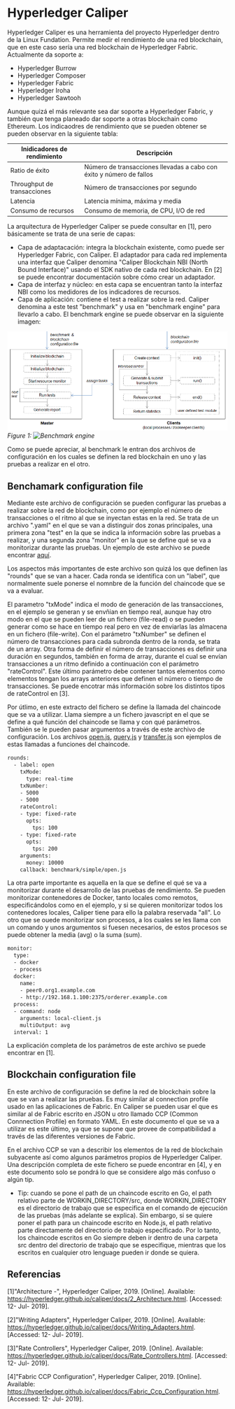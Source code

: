 # Hyperledger Caliper

Hyperledger Caliper es una herramienta del proyecto Hyperledger dentro de la Linux Fundation. Permite medir el rendimiento de una red blockchain, que en este caso sería una red blockchain de Hyperledger Fabric. Actualmente da soporte a:

* Hyperledger Burrow
* Hyperledger Composer
* Hyperledger Fabric
* Hyperledger Iroha
* Hyperledger Sawtooh

Aunque quizá el más relevante sea dar soporte a Hyperledger Fabric, y también que tenga planeado dar soporte a otras blockchain como Ethereum. Los indicaodres de rendimiento que se pueden obtener se pueden observar en la siguiente tabla:

| Inidicadores de rendimiento |  Descripción                                                         |
|-----------------------------|----------------------------------------------------------------------|
| Ratio de éxito              | Número de transacciones llevadas a cabo con éxito y número de fallos |
| Throughput de transacciones | Número de transacciones por segundo                                  |
| Latencia                    | Latencia mínima, máxima y media                                      |
| Consumo de recursos         | Consumo de memoria, de CPU, I/O de red                               |

La arquitectura de Hyperledger Caliper se puede consultar en [1], pero básicamente se trata de una serie de capas:

* Capa de adaptacación: integra la blockchain existente, como puede ser Hyperledger Fabric, con Caliper. El adaptador para cada red implementa una interfaz que Caliper denomina "Caliper Blockchain NBI (North Bound Interface)" usando el SDK nativo de cada red blockchain. En [2] se puede encontrar documentación sobre cómo crear un adaptador.
* Capa de interfaz y núcleo: en esta capa se encuentran tanto la interfaz NBI como los medidores de los indicadores de recursos. 
* Capa de aplicación: contiene el test a realizar sobre la red. Caliper denomina a este test "benchmark" y usa en "benchmark engine" para llevarlo a cabo. El benchmark engine se puede observar en la siguiente imagen:

![Benchmark engine](/images/test-framework.png)
*Figure 1: ![Benchmark engine](url)*

Como se puede apreciar, al benchmark le entran dos archivos de configuración en los cuales se definen la red blockchain en uno y las pruebas a realizar en el otro.

## Benchamark configuration file

Mediante este archivo de configuración se pueden configurar las pruebas a realizar sobre la red de blockchain, como por ejemplo el número de transacciones o el ritmo al que se inyectan estas en la red. Se trata de un archivo ".yaml" en el que se van a distinguir dos zonas principales, una primera zona "test" en la que se indica la información sobre las pruebas a realizar, y una segunda zona "monitor" en la que se define qué se va a monitorizar durante las pruebas. Un ejemplo de este archivo se puede encontrar [aquí](/benchmark/config.yaml).

Los aspectos más importantes de este archivo son quizá los que definen las "rounds" que se van a hacer. Cada ronda se identifica con un "label", que normalmente suele ponerse el nomnbre de la función del chaincode que se va a evaluar. 

El parametro "txMode" indica el modo de generación de las transacciones, en el ejemplo se generan y se envñian en tiempo real, aunque hay otro modo en el que se pueden leer de un fichero (file-read) o se pueden generar como se hace en tiempo real pero en vez de enviarlas las almacena en un fichero (file-write). Con el parámetro "txNumber" se definen el número de transacciones para cada subronda dentro de la ronda, se trata de un array. Otra forma de definir el número de transacciones es definir una duración en segundos, también en forma de array, durante el cual se envían transacciones a un ritmo definido a continuación con el parámetro "rateControl". Este último parámetro debe contener tantos elementos como elementos tengan los arrays anteriores que definen el número o tiempo de transacciones. Se puede encotrar más información sobre los distintos tipos de rateControl en [3].

Por útlimo, en este extracto del fichero se define la llamada del chaincode que se va a utilizar. Llama siempre a un fichero javascript en el que se define a qué función del chaincode se llama y con qué parámetros. También se le pueden pasar argumentos a través de este archivo de configuración. Los archivos [open.js](/benchmark/open.js), [query.js](/benchmark/query.js) y [transfer.js](/benchmark/transfer.js) son ejemplos de estas llamadas a funciones del chaincode.


```
rounds:
  - label: open
    txMode:
      type: real-time
    txNumber:
    - 5000
    - 5000
    rateControl:
    - type: fixed-rate
      opts: 
        tps: 100
    - type: fixed-rate
      opts:
        tps: 200
    arguments:
      money: 10000
    callback: benchmark/simple/open.js
```

La otra parte importante es aquella en la que se define el qué se va a monitorizar durante el desarrollo de las pruebas de rendimiento. 
Se pueden monitorizar contenedores de Docker, tanto locales como remotos, especificándolos como en el ejemplo, y si se quieren monitorizar todos los contenedores locales, Caliper tiene para ello la palabra reservada "all". Lo otro que se ouede monitorizar son procesos, a los cuales se les llama con un comando y unos argumentos si fuesen necesarios, de estos procesos se puede obtener la media (avg) o la suma (sum).

```
monitor:
  type:
  - docker
  - process
  docker:
    name:
    - peer0.org1.example.com
    - http://192.168.1.100:2375/orderer.example.com
  process:
  - command: node
    arguments: local-client.js
    multiOutput: avg
  interval: 1

```
La explicación completa de los parámetros de este archivo se puede encontrar en [1].

## Blockchain configuration file

En este archivo de configuración se define la red de blockchain sobre la que se van a realizar las pruebas. Es muy similar al connection profile usado en las aplicaciones de Fabric. En Caliper se pueden usar el que es similar al de Fabric escrito en JSON u otro llamado CCP (Common Connnection Profile) en formato YAML. En este documento el que se va a utilizar es este último, ya que se supone que provee de compatibilidad a través de las diferentes versiones de Fabric.

En el archivo CCP se van a describir los elementos de la red de blockchain subyacente así como algunos parámetros propios de Hyperledger Caliper. Una descripción completa de este fichero se puede encontrar en [4], y en este documento solo se pondrá lo que se considere algo más confuso o algún tip.

* Tip: cuando se pone el path de un chaincode escrito en Go, el path relativo parte de WORKIN_DIRECTORY/src, donde WORKIN_DIRECTORY es el directorio de trabajo que se especifica en el comando de ejecución de las pruebas (más adelante se explica). Sin embargo, si se quiere poner el path para un chaincode escrito en Node.js, el path relativo parte directamente del directorio de trabajo especificado. Por lo tanto, los chaincode escritos en Go siempre deben ir dentro de una carpeta src dentro del directorio de trabajo que se especifique, mientras que los escritos en cualquier otro lenguage pueden ir donde se quiera.



## Referencias

[1]"Architecture -", Hyperledger Caliper, 2019. [Online]. Available: https://hyperledger.github.io/caliper/docs/2_Architecture.html. [Accessed: 12- Jul- 2019].

[2]"Writing Adapters", Hyperledger Caliper, 2019. [Online]. Available: https://hyperledger.github.io/caliper/docs/Writing_Adapters.html. [Accessed: 12- Jul- 2019].

[3]"Rate Controllers", Hyperledger Caliper, 2019. [Online]. Available: https://hyperledger.github.io/caliper/docs/Rate_Controllers.html. [Accessed: 12- Jul- 2019].

[4]"Fabric CCP Configuration", Hyperledger Caliper, 2019. [Online]. Available: https://hyperledger.github.io/caliper/docs/Fabric_Ccp_Configuration.html. [Accessed: 12- Jul- 2019].